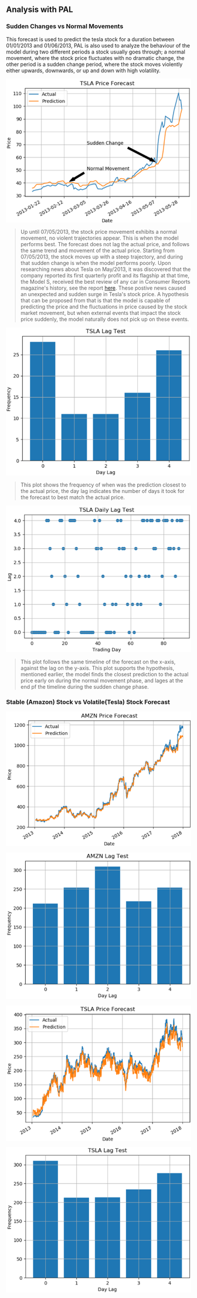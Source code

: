 ## Analysis with PAL

### Sudden Changes vs Normal Movements

This forecast is used to predict the tesla stock for a duration between 01/01/2013 and 01/06/2013, PAL is also used to analyze the behaviour of the model during two different periods a stock usually goes through; a normal movement, where the stock price fluctuates  with no dramatic change, the other period is a sudden change period, where the stock moves violently either upwards, downwards, or up and down with high volatility.

![SvN](https://github.com/ahmedhamdi96/ML4T/blob/master/results/sudden_vs_normal.png)

> Up until 07/05/2013, the stock price movement exhibits  a normal movement, no violent trajectories appear. 
> This is when the model performs best. The forecast does not lag the actual price, and follows the same trend 
> and movement of the actual price. Starting from 07/05/2013, the stock moves up with a steep trajectory, and 
> during that sudden change is when the model performs poorly. Upon researching news about Tesla on May/2013, 
> it was discovered that the company reported its first quarterly profit and its flagship at that time, the 
> Model S, received the best review of any car in Consumer Reports magazine's history, see the report 
> [here](http://money.cnn.com/2013/05/10/investing/tesla-stock). These postive news caused an unexpected and 
> sudden surge in Tesla's stock price. A hypothesis that can be proposed from that is that the model is capable 
> of predicting the price and the fluctuations in price caused by the stock market movement, but when external 
> events that impact the stock price suddenly, the model naturally does not pick up on these events.

![Lag](https://github.com/ahmedhamdi96/ML4T/blob/master/results/sudden_vs_normal_lag.png)

> This plot shows the frequency of when was the prediction closest to the actual price, the day lag indicates 
> the number of days it took for the forecast to best match the actual price. 

![Daily Lag](https://github.com/ahmedhamdi96/ML4T/blob/master/results/sudden_vs_normal_daily_lag.png)

> This plot follows the same timeline of the forecast on the x-axis, against the lag on the y-axis. This plot 
> supports the hypothesis, mentioned earlier, the model finds the closest prediction to the actual price early 
> on during the normal movement phase, and lages at the end pf the timeline during the sudden change phase.

### Stable (Amazon) Stock vs Volatile(Tesla) Stock Forecast

![Stable](https://github.com/ahmedhamdi96/ML4T/blob/master/results/stable.png)

![Stable Lag](https://github.com/ahmedhamdi96/ML4T/blob/master/results/stable_lag.png)

![Volatile](https://github.com/ahmedhamdi96/ML4T/blob/master/results/volatile.png)

![Volatile Lag](https://github.com/ahmedhamdi96/ML4T/blob/master/results/volatile_lag.png)